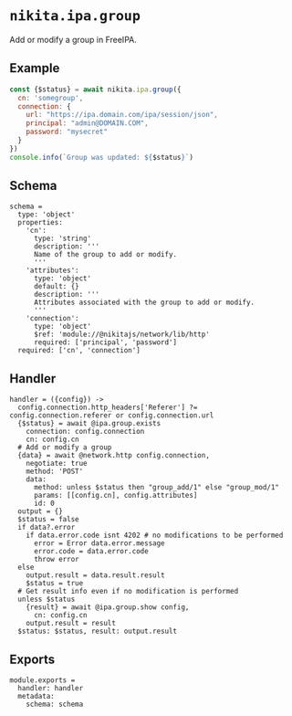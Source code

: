 
# `nikita.ipa.group`

Add or modify a group in FreeIPA.

## Example

```js
const {$status} = await nikita.ipa.group({
  cn: 'somegroup',
  connection: {
    url: "https://ipa.domain.com/ipa/session/json",
    principal: "admin@DOMAIN.COM",
    password: "mysecret"
  }
})
console.info(`Group was updated: ${$status}`)
```

## Schema

    schema =
      type: 'object'
      properties:
        'cn':
          type: 'string'
          description: '''
          Name of the group to add or modify.
          '''
        'attributes':
          type: 'object'
          default: {}
          description: '''
          Attributes associated with the group to add or modify.
          '''
        'connection':
          type: 'object'
          $ref: 'module://@nikitajs/network/lib/http'
          required: ['principal', 'password']
      required: ['cn', 'connection']

## Handler

    handler = ({config}) ->
      config.connection.http_headers['Referer'] ?= config.connection.referer or config.connection.url
      {$status} = await @ipa.group.exists
        connection: config.connection
        cn: config.cn
      # Add or modify a group
      {data} = await @network.http config.connection,
        negotiate: true
        method: 'POST'
        data:
          method: unless $status then "group_add/1" else "group_mod/1"
          params: [[config.cn], config.attributes]
          id: 0
      output = {}
      $status = false
      if data?.error
        if data.error.code isnt 4202 # no modifications to be performed
          error = Error data.error.message
          error.code = data.error.code
          throw error
      else
        output.result = data.result.result
        $status = true
      # Get result info even if no modification is performed
      unless $status
        {result} = await @ipa.group.show config,
          cn: config.cn
        output.result = result
      $status: $status, result: output.result

## Exports

    module.exports =
      handler: handler
      metadata:
        schema: schema
